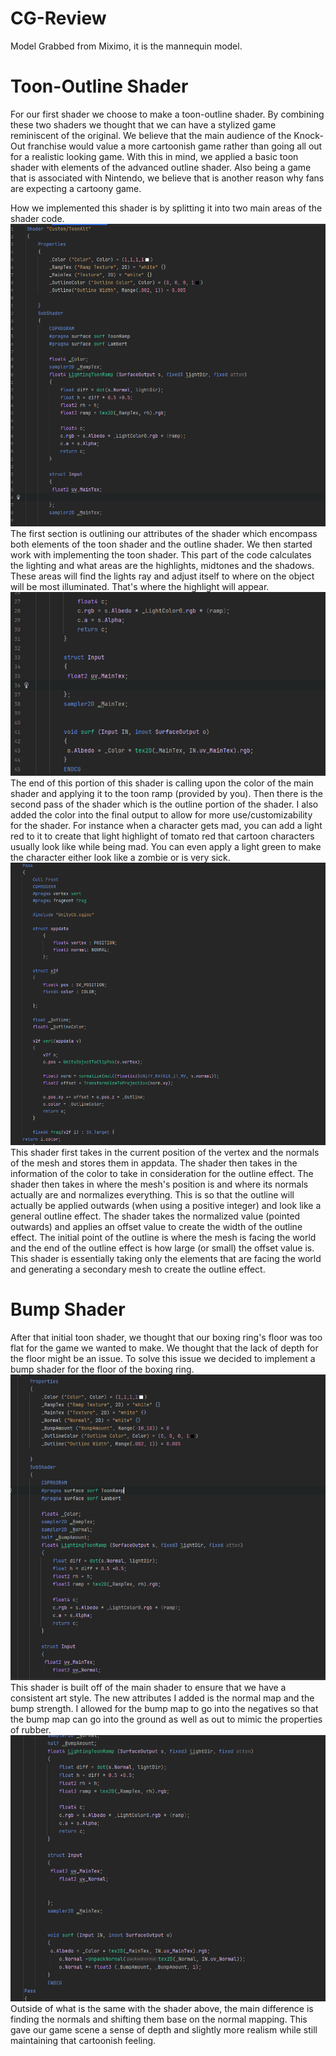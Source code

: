 # CG-Review
Model Grabbed from Miximo, it is the mannequin model. 


# Toon-Outline Shader 
For our first shader we choose to make a toon-outline shader. By combining these two shaders we thought that we can have a stylized game reminiscent of the original.
We believe that the main audience of the Knock-Out franchise would value a more cartoonish game rather than going all out for a realistic looking game.
With this in mind, we applied a basic toon shader with elements of the advanced outline shader. 
Also being a game that is associated with Nintendo, we believe that is another reason why fans are expecting a cartoony game. 

How we implemented this shader is by splitting it into two main areas of the shader code. 
![img_3.png](img_3.png)
The first section is outlining our attributes of the shader which encompass both elements of the toon shader and the outline shader. 
We then started work with implementing the toon shader. This part of the code calculates the lighting and what areas are the highlights, midtones and the shadows. 
These areas will find the lights ray and adjust itself to where on the object will be most illuminated. That's where the highlight will appear.
![img_4.png](img_4.png)
The end of this portion of this shader is calling upon the color of the main shader and applying it to the toon ramp (provided by you).
Then there is the second pass of the shader which is the outline portion of the shader. I also added the color into the final output to allow for more use/customizability for the shader. 
For instance when a character gets mad, you can add a light red to it to create that light highlight of tomato red that cartoon characters usually look like while being mad. 
You can even apply a light green to make the character either look like a zombie or is very sick. 
![img_2.png](img_2.png)
This shader first takes in the current position of the vertex and the normals of the mesh and stores them in appdata. 
The shader then takes in the information of the color to take in consideration for the outline effect. 
The shader then takes in where the mesh's position is and where its normals actually are and normalizes everything. 
This is so that the outline will actually be applied outwards (when using a positive integer) and look like a general outline effect. 
The shader takes the normalized value (pointed outwards) and applies an offset value to create the width of the outline effect. 
The initial point of the outline is where the mesh is facing the world and the end of the outline effect is how large (or small) the offset value is.
This shader is essentially taking only the elements that are facing the world and generating a secondary mesh to create the outline effect. 

# Bump Shader
After that initial toon shader, we thought that our boxing ring's floor was too flat for the game we wanted to make. We thought that the lack of depth for the floor might be an issue.
To solve this issue we decided to implement a bump shader for the floor of the boxing ring.
![img_5.png](img_5.png)
This shader is built off of the main shader to ensure that we have a consistent art style. The new attributes I added is the normal map and the bump strength. 
I allowed for the bump map to go into the negatives so that the bump map can go into the ground as well as out to mimic the properties of rubber. 
![img_6.png](img_6.png)
Outside of what is the same with the shader above, the main difference is finding the normals and shifting them base on the normal mapping. 
This gave our game scene a sense of depth and slightly more realism while still maintaining that cartoonish feeling. 
